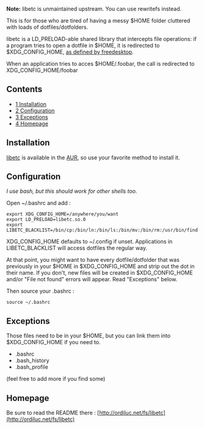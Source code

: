 **Note:** libetc is unmaintained upstream. You can use rewritefs instead.

This is for those who are tired of having a messy $HOME folder cluttered with loads of dotfiles/dotfolders.

libetc is a LD_PRELOAD-able shared library that intercepts file operations: if a program tries to open a dotfile in $HOME, it is redirected to $XDG_CONFIG_HOME, [as defined by freedesktop](http://standards.freedesktop.org/basedir-spec/basedir-spec-0.6.html).

When an application tries to acces $HOME/.foobar, the call is redirected to XDG_CONFIG_HOME/foobar

## Contents

*   [1 Installation](#Installation)
*   [2 Configuration](#Configuration)
*   [3 Exceptions](#Exceptions)
*   [4 Homepage](#Homepage)

## Installation

[libetc](https://aur.archlinux.org/packages/libetc/) is available in the [AUR](/index.php/AUR "AUR"), so use your favorite method to install it.

## Configuration

*I use bash, but this should work for other shells too.*

Open ~/.bashrc and add :

```
export XDG_CONFIG_HOME=/anywhere/you/want 
export LD_PRELOAD=libetc.so.0
export LIBETC_BLACKLIST=/bin/cp:/bin/ln:/bin/ls:/bin/mv:/bin/rm:/usr/bin/find

```

XDG_CONFIG_HOME defaults to ~/.config if unset. Applications in LIBETC_BLACKLIST will access dotfiles the regular way.

At that point, you might want to have every dotfile/dotfolder that was previously in your $HOME in $XDG_CONFIG_HOME and strip out the dot in their name. If you don't, new files will be created in $XDG_CONFIG_HOME and/or "File not found" errors will appear. Read "Exceptions" below.

Then source your .bashrc :

```
source ~/.bashrc

```

## Exceptions

Those files need to be in your $HOME, but you can link them into $XDG_CONFIG_HOME if you need to.

*   .bashrc
*   .bash_history
*   .bash_profile

(feel free to add more if you find some)

## Homepage

Be sure to read the README there : [http://ordiluc.net/fs/libetc](http://ordiluc.net/fs/libetc)